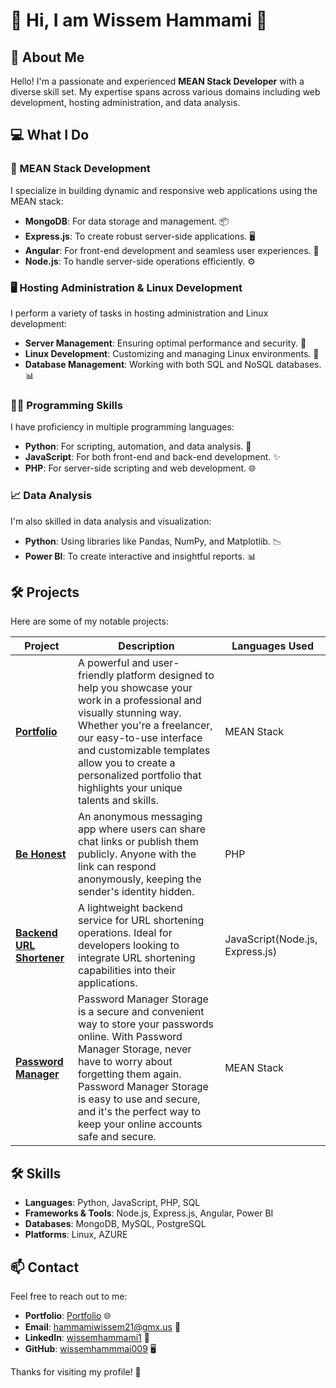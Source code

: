 # 🎉 Hi, I am Wissem Hammami 🎉

## 👋 About Me

Hello! I'm a passionate and experienced **MEAN Stack Developer** with a diverse skill set. My expertise spans across various domains including web development, hosting administration, and data analysis.

## 💻 What I Do

### 🚀 MEAN Stack Development
I specialize in building dynamic and responsive web applications using the MEAN stack:
- **MongoDB**: For data storage and management. 📦
- **Express.js**: To create robust server-side applications. 🖥️
- **Angular**: For front-end development and seamless user experiences. 🌟
- **Node.js**: To handle server-side operations efficiently. ⚙️

### 🖥️ Hosting Administration & Linux Development
I perform a variety of tasks in hosting administration and Linux development:
- **Server Management**: Ensuring optimal performance and security. 🔐
- **Linux Development**: Customizing and managing Linux environments. 🐧
- **Database Management**: Working with both SQL and NoSQL databases. 📊

### 🧑‍💻 Programming Skills
I have proficiency in multiple programming languages:
- **Python**: For scripting, automation, and data analysis. 🐍
- **JavaScript**: For both front-end and back-end development. ✨
- **PHP**: For server-side scripting and web development. 🌐

### 📈 Data Analysis
I'm also skilled in data analysis and visualization:
- **Python**: Using libraries like Pandas, NumPy, and Matplotlib. 📉
- **Power BI**: To create interactive and insightful reports. 📊

## 🛠️ Projects

Here are some of my notable projects:

| Project | Description | Languages Used |
| ------- | ----------- | -------------- |
| [**Portfolio**](https://github.com/WissemHammami009/portfolio) | A powerful and user-friendly platform designed to help you showcase your work in a professional and visually stunning way. Whether you're a freelancer, our easy-to-use interface and customizable templates allow you to create a personalized portfolio that highlights your unique talents and skills. | MEAN Stack |
| [**Be Honest**](https://github.com/WissemHammami009/be-honest) | An anonymous messaging app where users can share chat links or publish them publicly. Anyone with the link can respond anonymously, keeping the sender's identity hidden. | PHP |
| [**Backend URL Shortener**](https://github.com/WissemHammami009/backend-urlshort-app) | A lightweight backend service for URL shortening operations. Ideal for developers looking to integrate URL shortening capabilities into their applications. | JavaScript(Node.js, Express.js) |
| [**Password Manager**](https://github.com/WissemHammami009/password-manager-source) | Password Manager Storage is a secure and convenient way to store your passwords online. With Password Manager Storage, never have to worry about forgetting them again. Password Manager Storage is easy to use and secure, and it's the perfect way to keep your online accounts safe and secure. | MEAN Stack |

## 🛠️ Skills

- **Languages**: Python, JavaScript, PHP, SQL
- **Frameworks & Tools**: Node.js, Express.js, Angular, Power BI
- **Databases**: MongoDB, MySQL, PostgreSQL
- **Platforms**: Linux, AZURE

## 📫 Contact

Feel free to reach out to me:
- **Portfolio**: [Portfolio](https://wissem-hammami.web.app) 🌐
- **Email**: [hammamiwissem21@gmx.us](mailto:hammamiwissem21@gmx.us) 📧
- **LinkedIn**: [wissemhammami1](https://www.linkedin.com/in/wissemhammami1/) 🔗
- **GitHub**: [wissemhammmai009](https://github.com/WissemHammami009) 🖥️

Thanks for visiting my profile! 🙌
